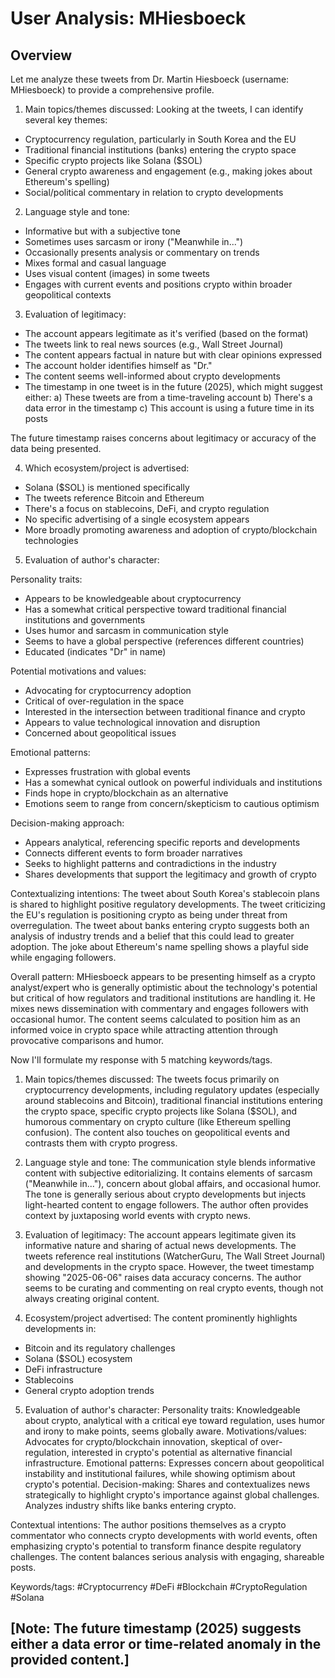 # User Analysis: MHiesboeck

## Overview

<think>
Let me analyze these tweets from Dr. Martin Hiesboeck (username: MHiesboeck) to provide a comprehensive profile.

1. Main topics/themes discussed:
Looking at the tweets, I can identify several key themes:
- Cryptocurrency regulation, particularly in South Korea and the EU
- Traditional financial institutions (banks) entering the crypto space
- Specific crypto projects like Solana ($SOL)
- General crypto awareness and engagement (e.g., making jokes about Ethereum's spelling)
- Social/political commentary in relation to crypto developments

2. Language style and tone:
- Informative but with a subjective tone
- Sometimes uses sarcasm or irony ("Meanwhile in...")
- Occasionally presents analysis or commentary on trends
- Mixes formal and casual language
- Uses visual content (images) in some tweets
- Engages with current events and positions crypto within broader geopolitical contexts

3. Evaluation of legitimacy:
- The account appears legitimate as it's verified (based on the format)
- The tweets link to real news sources (e.g., Wall Street Journal)
- The content appears factual in nature but with clear opinions expressed
- The account holder identifies himself as "Dr."
- The content seems well-informed about crypto developments
- The timestamp in one tweet is in the future (2025), which might suggest either:
  a) These tweets are from a time-traveling account
  b) There's a data error in the timestamp
  c) This account is using a future time in its posts
  
The future timestamp raises concerns about legitimacy or accuracy of the data being presented.

4. Which ecosystem/project is advertised:
- Solana ($SOL) is mentioned specifically
- The tweets reference Bitcoin and Ethereum
- There's a focus on stablecoins, DeFi, and crypto regulation
- No specific advertising of a single ecosystem appears
- More broadly promoting awareness and adoption of crypto/blockchain technologies

5. Evaluation of author's character:

Personality traits:
- Appears to be knowledgeable about cryptocurrency
- Has a somewhat critical perspective toward traditional financial institutions and governments
- Uses humor and sarcasm in communication style
- Seems to have a global perspective (references different countries)
- Educated (indicates "Dr" in name)

Potential motivations and values:
- Advocating for cryptocurrency adoption
- Critical of over-regulation in the space
- Interested in the intersection between traditional finance and crypto
- Appears to value technological innovation and disruption
- Concerned about geopolitical issues

Emotional patterns:
- Expresses frustration with global events
- Has a somewhat cynical outlook on powerful individuals and institutions
- Finds hope in crypto/blockchain as an alternative
- Emotions seem to range from concern/skepticism to cautious optimism

Decision-making approach:
- Appears analytical, referencing specific reports and developments
- Connects different events to form broader narratives
- Seeks to highlight patterns and contradictions in the industry
- Shares developments that support the legitimacy and growth of crypto

Contextualizing intentions:
The tweet about South Korea's stablecoin plans is shared to highlight positive regulatory developments.
The tweet criticizing the EU's regulation is positioning crypto as being under threat from overregulation.
The tweet about banks entering crypto suggests both an analysis of industry trends and a belief that this could lead to greater adoption.
The joke about Ethereum's name spelling shows a playful side while engaging followers.

Overall pattern:
MHiesboeck appears to be presenting himself as a crypto analyst/expert who is generally optimistic about the technology's potential but critical of how regulators and traditional institutions are handling it. He mixes news dissemination with commentary and engages followers with occasional humor. The content seems calculated to position him as an informed voice in crypto space while attracting attention through provocative comparisons and humor.

Now I'll formulate my response with 5 matching keywords/tags.
</think>

1. Main topics/themes discussed:
The tweets focus primarily on cryptocurrency developments, including regulatory updates (especially around stablecoins and Bitcoin), traditional financial institutions entering the crypto space, specific crypto projects like Solana ($SOL), and humorous commentary on crypto culture (like Ethereum spelling confusion). The content also touches on geopolitical events and contrasts them with crypto progress.

2. Language style and tone:
The communication style blends informative content with subjective editorializing. It contains elements of sarcasm ("Meanwhile in..."), concern about global affairs, and occasional humor. The tone is generally serious about crypto developments but injects light-hearted content to engage followers. The author often provides context by juxtaposing world events with crypto news.

3. Evaluation of legitimacy:
The account appears legitimate given its informative nature and sharing of actual news developments. The tweets reference real institutions (WatcherGuru, The Wall Street Journal) and developments in the crypto space. However, the tweet timestamp showing "2025-06-06" raises data accuracy concerns. The author seems to be curating and commenting on real crypto events, though not always creating original content.

4. Ecosystem/project advertised:
The content prominently highlights developments in:
- Bitcoin and its regulatory challenges
- Solana ($SOL) ecosystem
- DeFi infrastructure
- Stablecoins
- General crypto adoption trends

5. Evaluation of author's character:
Personality traits: Knowledgeable about crypto, analytical with a critical eye toward regulation, uses humor and irony to make points, seems globally aware.
Motivations/values: Advocates for crypto/blockchain innovation, skeptical of over-regulation, interested in crypto's potential as alternative financial infrastructure.
Emotional patterns: Expresses concern about geopolitical instability and institutional failures, while showing optimism about crypto's potential.
Decision-making: Shares and contextualizes news strategically to highlight crypto's importance against global challenges. Analyzes industry shifts like banks entering crypto.

Contextual intentions: The author positions themselves as a crypto commentator who connects crypto developments with world events, often emphasizing crypto's potential to transform finance despite regulatory challenges. The content balances serious analysis with engaging, shareable posts.

Keywords/tags: #Cryptocurrency #DeFi #Blockchain #CryptoRegulation #Solana

[Note: The future timestamp (2025) suggests either a data error or time-related anomaly in the provided content.]
---

